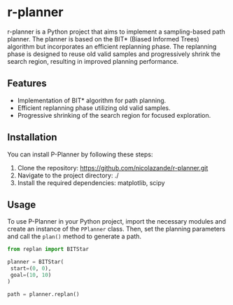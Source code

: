 # r-planner

r-planner is a Python project that aims to implement a sampling-based path planner. The planner is based on the BIT* (Biased Informed Trees) algorithm but incorporates an efficient replanning phase. The replanning phase is designed to reuse old valid samples and progressively shrink the search region, resulting in improved planning performance.

## Features

- Implementation of BIT* algorithm for path planning.
- Efficient replanning phase utilizing old valid samples.
- Progressive shrinking of the search region for focused exploration.

## Installation

You can install P-Planner by following these steps:

1. Clone the repository: https://github.com/nicolazande/r-planner.git
2. Navigate to the project directory: ./
3. Install the required dependencies: matplotlib, scipy

## Usage

To use P-Planner in your Python project, import the necessary modules and create an instance of the `PPlanner` class. Then, set the planning parameters and call the `plan()` method to generate a path.

```python
from replan import BITStar

planner = BITStar(
 start=(0, 0),
 goal=(10, 10)
)

path = planner.replan()